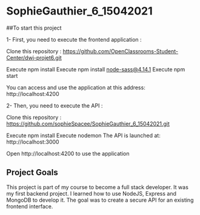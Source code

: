 # SophieGauthier_6_15042021

##To start this project 

1- First, you need to execute the frontend application :

Clone this repository : 
https://github.com/OpenClassrooms-Student-Center/dwj-projet6.git

Execute npm install 
Execute npm install node-sass@4.14.1
Execute npm start 

You can access and use the application at this address:
 http://localhost:4200

2- Then, you need to execute the API :

Clone this repository :
https://github.com/sophieSpacee/SophieGauthier_6_15042021.git

Execute npm install
Execute nodemon
The API is launched at: http://localhost:3000

Open  http://localhost:4200 to use the application

## Project Goals 

This project is part of my course to become a full stack developer. It was my first backend project. I learned how to use NodeJS, Express and MongoDB to develop it. 
The goal was to create a secure API for an existing frontend interface. 
